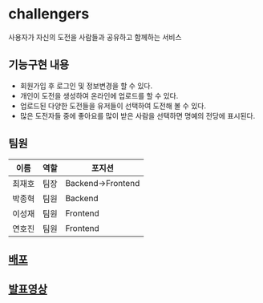 # challengers
사용자가 자신의 도전을 사람들과 공유하고 함께하는 서비스

## 기능구현 내용
- 회원가입 후 로그인 및 정보변경을 할 수 있다.
- 개인이 도전을 생성하여 온라인에 업로드를 할 수 있다.
- 업로드된 다양한 도전들을 유저들이 선택하여 도전해 볼 수 있다.
- 많은 도전자들 중에 좋아요를 많이 받은 사람을 선택하면 명예의 전당에 표시된다.

## 팀원
|이름|역할|포지션|
|------|---|---|
|최재호|팀장|Backend->Frontend|
|박종혁|팀원|Backend|
|이성재|팀원|Frontend|
|연호진|팀원|Frontend|

## [배포](http://challengers-codemon.s3-website.ap-northeast-2.amazonaws.com/main)
## [발표영상](https://youtu.be/asV_ySQRLkE)
